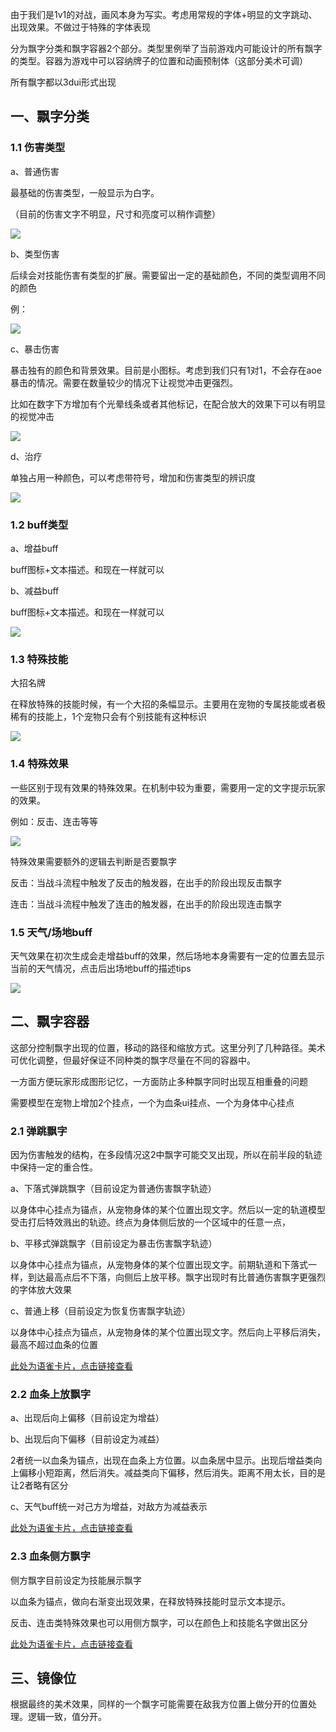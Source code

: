 由于我们是1v1的对战，画风本身为写实。考虑用常规的字体+明显的文字跳动、出现效果。不做过于特殊的字体表现

分为飘字分类和飘字容器2个部分。类型里例举了当前游戏内可能设计的所有飘字的类型。容器为游戏中可以容纳牌子的位置和动画预制体（这部分美术可调）

所有飘字都以3dui形式出现

## 一、飘字分类
### 1.1 伤害类型
a、普通伤害

最基础的伤害类型，一般显示为白字。

（目前的伤害文字不明显，尺寸和亮度可以稍作调整）

![](https://cdn.nlark.com/yuque/0/2024/png/43733777/1725521284547-379fe841-a78e-4154-8030-321caf9b3786.png)



b、类型伤害

后续会对技能伤害有类型的扩展。需要留出一定的基础颜色，不同的类型调用不同的颜色

例：

![](https://cdn.nlark.com/yuque/0/2024/png/43733777/1725521000735-75b348e2-8fa6-4178-98a9-726f9c6fda00.png)



c、暴击伤害

暴击独有的颜色和背景效果。目前是小图标。考虑到我们只有1对1，不会存在aoe暴击的情况。需要在数量较少的情况下让视觉冲击更强烈。

比如在数字下方增加有个光晕线条或者其他标记，在配合放大的效果下可以有明显的视觉冲击

![](https://cdn.nlark.com/yuque/0/2024/png/43733777/1725521261764-53630338-6b0a-4569-baf7-42bdb48258de.png)



d、治疗

单独占用一种颜色，可以考虑带符号，增加和伤害类型的辨识度

![](https://cdn.nlark.com/yuque/0/2024/png/43733777/1725521373188-f7a090d0-b1e0-4941-93fb-973ae889620c.png)



### 1.2 buff类型
a、增益buff

buff图标+文本描述。和现在一样就可以

b、减益buff

buff图标+文本描述。和现在一样就可以

![](https://cdn.nlark.com/yuque/0/2024/png/43733777/1725591942049-dc77ae88-ca9f-4f2b-abff-7622a6c5f18d.png)

### 1.3 特殊技能
大招名牌

在释放特殊的技能时候，有一个大招的条幅显示。主要用在宠物的专属技能或者极稀有的技能上，1个宠物只会有个别技能有这种标识

![](https://cdn.nlark.com/yuque/0/2024/png/43733777/1725591875739-1a6d2b95-c314-408d-b765-5533689da495.png)





### 1.4 特殊效果
一些区别于现有效果的特殊效果。在机制中较为重要，需要用一定的文字提示玩家的效果。

例如：反击、连击等等

![](https://cdn.nlark.com/yuque/0/2024/png/43733777/1725604416110-ae3e0073-036f-433d-9df8-309f021faa84.png)

特殊效果需要额外的逻辑去判断是否要飘字

反击：当战斗流程中触发了反击的触发器，在出手的阶段出现反击飘字

连击：当战斗流程中触发了连击的触发器，在出手的阶段出现连击飘字



### 1.5 天气/场地buff
天气效果在初次生成会走增益buff的效果，然后场地本身需要有一定的位置去显示当前的天气情况，点击后出场地buff的描述tips

![](https://cdn.nlark.com/yuque/0/2024/png/43733777/1725592797385-0101d42a-d469-4d64-881c-33c2c962a533.png)



## 二、飘字容器
这部分控制飘字出现的位置，移动的路径和缩放方式。这里分列了几种路径。美术可优化调整，但最好保证不同种类的飘字尽量在不同的容器中。

一方面方便玩家形成图形记忆，一方面防止多种飘字同时出现互相重叠的问题



需要模型在宠物上增加2个挂点，一个为血条ui挂点、一个为身体中心挂点

### 2.1 弹跳飘字
因为伤害触发的结构，在多段情况这2中飘字可能交叉出现，所以在前半段的轨迹中保持一定的重合性。

a、下落式弹跳飘字（目前设定为普通伤害飘字轨迹）

以身体中心挂点为锚点，从宠物身体的某个位置出现文字。然后以一定的轨道模型受击打后特效溅出的轨迹。终点为身体侧后放的一个区域中的任意一点，



b、平移式弹跳飘字（目前设定为暴击伤害飘字轨迹）

以身体中心挂点为锚点，从宠物身体的某个位置出现文字。前期轨道和下落式一样，到达最高点后不下落，向侧后上放平移。飘字出现时有比普通伤害飘字更强烈的字体放大效果



c、普通上移（目前设定为恢复伤害飘字轨迹）

以身体中心挂点为锚点，从宠物身体的某个位置出现文字。然后向上平移后消失，最高不超过血条的位置



[此处为语雀卡片，点击链接查看](https://www.yuque.com/cod5mf/iwqppn/zh1mq4k2ef117fox#Xb4n8)

### 2.2 血条上放飘字
a、出现后向上偏移（目前设定为增益）

b、出现后向下偏移（目前设定为减益）

2者统一以血条为锚点，出现在血条上方位置。以血条居中显示。出现后增益类向上偏移小短距离，然后消失。减益类向下偏移，然后消失。距离不用太长，目的是让2者略有区分



c、天气buff统一对己方为增益，对敌方为减益表示



[此处为语雀卡片，点击链接查看](https://www.yuque.com/cod5mf/iwqppn/zh1mq4k2ef117fox#DjWwa)



### 2.3 血条侧方飘字
侧方飘字目前设定为技能展示飘字

以血条为锚点，做向右渐变出现效果，在释放特殊技能时显示文本提示。



反击、连击类特殊效果也可以用侧方飘字，可以在颜色上和技能名字做出区分

[此处为语雀卡片，点击链接查看](https://www.yuque.com/cod5mf/iwqppn/zh1mq4k2ef117fox#GuSmR)







## 三、镜像位
根据最终的美术效果，同样的一个飘字可能需要在敌我方位置上做分开的位置处理。逻辑一致，值分开。














